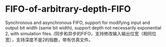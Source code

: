 # FIFO-of-arbitrary-depth-FIFO
Synchronous and asynchronous FIFO, support for modifying input and output bit width (same bit width), support depth not necessarily exponential 2, with simulation files. /同步和异步的FIFO，支持修改输入输出位宽（相同位宽），支持深度不是2的指数，带有仿真文件。
